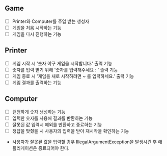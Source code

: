 ## Game
- [ ] Printer와 Computer를 주입 받는 생성자
- [ ] 게임을 처음 시작하는 기능
- [ ] 게임을 다시 진행하는 기능

## Printer
- [ ] 게임 시작 시 '숫자 야구 게임을 시작합니다.' 출력 기능
- [ ] 숫자를 입력 받기 위해 '숫자를 입력해주세요 : ' 출력 기능
- [ ] 게임 종료 시 '게임을 새로 시작하려면 ~ 를 입력하세요.' 출력 기능
- [ ] 게임 결과를 출력하는 기능

## Computer
- [ ] 랜덤하게 숫자 생성하는 기능
- [ ] 입력한 숫자를 사용해 결과를 반환하는 기능
- [ ] 잘못된 값 입력시 예외를 반환하고 종료하는 기능
- [ ] 정답을 맞췄을 시 사용자의 입력을 받아 재시작을 확인하는 기능
* 사용자가 잘못된 값을 입력할 경우 IllegalArgumentException을 발생시킨 후 애플리케이션은 종료되어야 한다.
